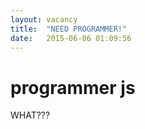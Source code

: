 ```yaml
---
layout: vacancy
title:  "NEED PROGRAMMER!"
date:   2015-06-06 01:09:56
---
```


# programmer js

WHAT???
